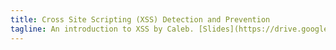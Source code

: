 ```yaml
---
title: Cross Site Scripting (XSS) Detection and Prevention
tagline: An introduction to XSS by Caleb. [Slides](https://drive.google.com/file/d/0B0y5wz99sziEbWVqZU84TnM0aUU/view?usp=sharing)
---
```

